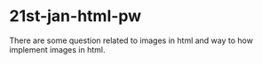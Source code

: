 # 21st-jan-html-pw
There are some question related to images in html and way to how implement images in html.

